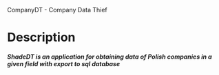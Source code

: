 CompanyDT - Company Data Thief

# Description
#####  ShadeDT is an application for obtaining data of Polish companies in a given field with export to sql database

